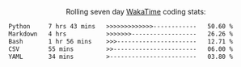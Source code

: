 <p align="center">Rolling seven day <a href="https://wakatime.com/@syrkis"/>WakaTime</a> coding stats:</p>
<!--START_SECTION:waka-->

```txt
Python     7 hrs 43 mins   >>>>>>>>>>>>>------------   50.60 %
Markdown   4 hrs           >>>>>>>------------------   26.26 %
Bash       1 hr 56 mins    >>>----------------------   12.71 %
CSV        55 mins         >>-----------------------   06.00 %
YAML       34 mins         >------------------------   03.80 %
```

<!--END_SECTION:waka-->

